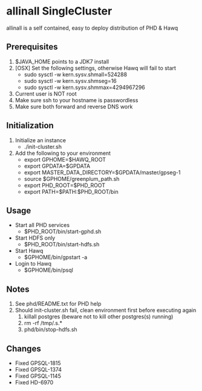 allinall SingleCluster
======================

allinall is a self contained, easy to deploy distribution of PHD & Hawq

Prerequisites
-------------

1.	$JAVA_HOME points to a JDK7 install
2.	[OSX] Set the following settings, otherwise Hawq will fail to start
	-	sudo sysctl -w kern.sysv.shmall=524288
	-	sudo sysctl -w kern.sysv.shmseg=16
	-	sudo sysctl -w kern.sysv.shmmax=4294967296
3.	Current user is NOT root
4.	Make sure ssh to your hostname is passwordless
5.	Make sure both forward and reverse DNS work

Initialization
--------------

1. Initialize an instance
	-	./init-cluster.sh
2. Add the following to your environment
	-	export GPHOME=$HAWQ_ROOT
	-	export GPDATA=$GPDATA
	-	export MASTER_DATA_DIRECTORY=$GPDATA/master/gpseg-1
	-	source \$GPHOME/greenplum_path.sh
	-	export PHD_ROOT=$PHD_ROOT
	-	export PATH=\$PATH:$PHD_ROOT/bin

Usage
-----

-	Start all PHD services
	-	$PHD_ROOT/bin/start-gphd.sh
-	Start HDFS only
	-	$PHD_ROOT/bin/start-hdfs.sh
- Start Hawq
	-	$GPHOME/bin/gpstart -a
- Login to Hawq
	-	$GPHOME/bin/psql

Notes
-----

1.	See phd/README.txt for PHD help
2.	Should init-cluster.sh fail, clean environment first before executing again
	1.	killall postgres (beware not to kill other postgres(s) running)
	2.	rm -rf /tmp/.s.*
	3.	phd/bin/stop-hdfs.sh

Changes
-------

-	Fixed GPSQL-1815
-	Fixed GPSQL-1374
-	Fixed GPSQL-1145
-	Fixed HD-6970

